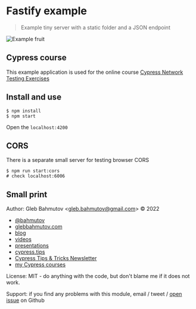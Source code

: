 # Fastify example

> Example tiny server with a static folder and a JSON endpoint

![Example fruit](./images/grapes.png)

## Cypress course

This example application is used for the online course [Cypress Network Testing Exercises](https://cypress.tips/courses)

## Install and use

```
$ npm install
$ npm start
```

Open the `localhost:4200`

## CORS

There is a separate small server for testing browser CORS

```
$ npm run start:cors
# check localhost:6006
```

## Small print

Author: Gleb Bahmutov &lt;gleb.bahmutov@gmail.com&gt; &copy; 2022

- [@bahmutov](https://twitter.com/bahmutov)
- [glebbahmutov.com](https://glebbahmutov.com)
- [blog](https://glebbahmutov.com/blog)
- [videos](https://www.youtube.com/glebbahmutov)
- [presentations](https://slides.com/bahmutov)
- [cypress.tips](https://cypress.tips)
- [Cypress Tips & Tricks Newsletter](https://cypresstips.substack.com/)
- [my Cypress courses](https://cypress.tips/courses)

License: MIT - do anything with the code, but don't blame me if it does not work.

Support: if you find any problems with this module, email / tweet /
[open issue](https://github.com/bahmutov/fastify-example/issues) on Github
